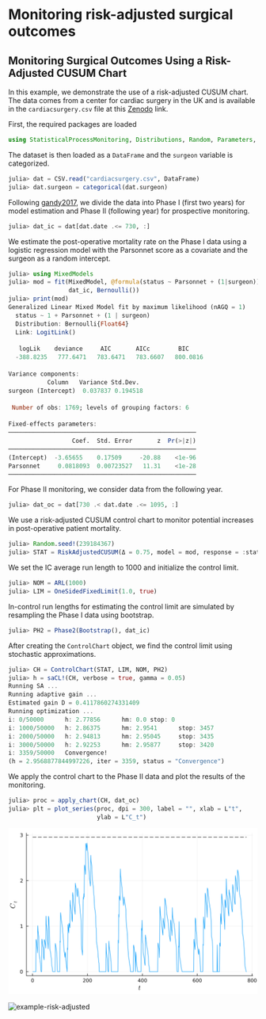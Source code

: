 # Monitoring risk-adjusted surgical outcomes

## Monitoring Surgical Outcomes Using a Risk-Adjusted CUSUM Chart

In this example, we demonstrate the use of a risk-adjusted CUSUM chart. The data comes from a center for cardiac surgery in the UK and is available in the `cardiacsurgery.csv` file at this [Zenodo](https://zenodo.org/records/10683050) link.

First, the required packages are loaded

```julia
using StatisticalProcessMonitoring, Distributions, Random, Parameters, CSV, DataFrames, CategoricalArrays, MixedModels, Plots
```

The dataset is then loaded as a `DataFrame` and the `surgeon` variable is categorized.

```julia
julia> dat = CSV.read("cardiacsurgery.csv", DataFrame)
julia> dat.surgeon = categorical(dat.surgeon)
```

Following [gandy2017](@citet), we divide the data into Phase I (first two years) for model estimation and Phase II (following year) for prospective monitoring.

```julia
julia> dat_ic = dat[dat.date .<= 730, :]
```

We estimate the post-operative mortality rate on the Phase I data using a logistic regression model with the Parsonnet score as a covariate and the surgeon as a random intercept.

```julia
julia> using MixedModels
julia> mod = fit(MixedModel, @formula(status ~ Parsonnet + (1|surgeon)),
                 dat_ic, Bernoulli())
julia> print(mod)
Generalized Linear Mixed Model fit by maximum likelihood (nAGQ = 1)
  status ~ 1 + Parsonnet + (1 | surgeon)
  Distribution: Bernoulli{Float64}
  Link: LogitLink()

   logLik    deviance     AIC       AICc        BIC    
  -388.8235   777.6471   783.6471   783.6607   800.0816

Variance components:
           Column   Variance Std.Dev. 
surgeon (Intercept)  0.037837 0.194518

 Number of obs: 1769; levels of grouping factors: 6

Fixed-effects parameters:
─────────────────────────────────────────────────────
                  Coef.  Std. Error       z  Pr(>|z|)
─────────────────────────────────────────────────────
(Intercept)  -3.65655    0.17509     -20.88    <1e-96
Parsonnet     0.0818093  0.00723527   11.31    <1e-28
─────────────────────────────────────────────────────
```

For Phase II monitoring, we consider data from the following year.

```julia
julia> dat_oc = dat[730 .< dat.date .<= 1095, :]
```

We use a risk-adjusted CUSUM control chart to monitor potential increases in post-operative patient mortality.

```julia
julia> Random.seed!(239184367)
julia> STAT = RiskAdjustedCUSUM(Δ = 0.75, model = mod, response = :status)
```

We set the IC average run length to 1000 and initialize the control limit.

```julia
julia> NOM = ARL(1000)
julia> LIM = OneSidedFixedLimit(1.0, true)
```

In-control run lengths for estimating the control limit are simulated by resampling the Phase I data using bootstrap.

```julia
julia> PH2 = Phase2(Bootstrap(), dat_ic)
```

After creating the `ControlChart` object, we find the control limit using stochastic approximations.

```julia
julia> CH = ControlChart(STAT, LIM, NOM, PH2)
julia> h = saCL!(CH, verbose = true, gamma = 0.05)
Running SA ...
Running adaptive gain ...
Estimated gain D = 0.4117860274331409
Running optimization ...
i: 0/50000      h: 2.77856      hm: 0.0 stop: 0
i: 1000/50000   h: 2.86375      hm: 2.9541      stop: 3457
i: 2000/50000   h: 2.94813      hm: 2.95045     stop: 3435
i: 3000/50000   h: 2.92253      hm: 2.95877     stop: 3420
i: 3359/50000   Convergence!
(h = 2.9568877844997226, iter = 3359, status = "Convergence")
```

We apply the control chart to the Phase II data and plot the results of the monitoring.

```julia
julia> proc = apply_chart(CH, dat_oc)
julia> plt = plot_series(proc, dpi = 300, label = "", xlab = L"t",
                         ylab = L"C_t")
```

![](./figures/example-risk-adjusted.png)

![example-risk-adjusted](example-risk-adjusted.png "Risk-adjusted CUSUM control chart with $\Delta = 0.75\) applied to the Phase II observations in the dataset. The dashed line indicates the control limit such that $\ARLIC = 1000\).")
